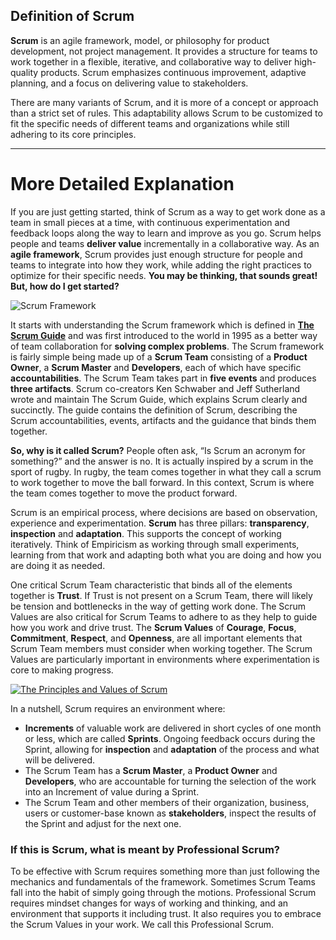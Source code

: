 ## Definition of Scrum

**Scrum** is an agile framework, model, or philosophy for product development, not project management. It provides a structure for teams to work together in a flexible, iterative, and collaborative way to deliver high-quality products. Scrum emphasizes continuous improvement, adaptive planning, and a focus on delivering value to stakeholders. 

There are many variants of Scrum, and it is more of a concept or approach than a strict set of rules. This adaptability allows Scrum to be customized to fit the specific needs of different teams and organizations while still adhering to its core principles.

---

# More Detailed Explanation

If you are just getting started, think of Scrum as a way to get work done as a team in small pieces at a time, with continuous experimentation and feedback loops along the way to learn and improve as you go. Scrum helps people and teams **deliver value** incrementally in a collaborative way. As an **agile framework**, Scrum provides just enough structure for people and teams to integrate into how they work, while adding the right practices to optimize for their specific needs.  **You may be thinking, that sounds great! But, how do I get started?**

![Scrum Framework](https://scrumorg-website-prod.s3.amazonaws.com/drupal/inline-images/2023-09/scrum-framework-9.29.23.png)

It starts with understanding the Scrum framework which is defined in [**The Scrum Guide**](http://www.scrumguides.org/) and was first introduced to the world in 1995 as a better way of team collaboration for **solving complex problems**.  The Scrum framework is fairly simple being made up of a **Scrum Team** consisting of a **Product Owner**, a **Scrum Master** and **Developers**, each of which have specific **accountabilities**. The Scrum Team takes part in **five events** and produces **three artifacts**. Scrum co-creators Ken Schwaber and Jeff Sutherland wrote and maintain The Scrum Guide, which explains Scrum clearly and succinctly.  The guide contains the definition of Scrum,  describing the Scrum accountabilities, events, artifacts and the guidance that binds them together.

**So, why is it called Scrum?** People often ask, “Is Scrum an acronym for something?” and the answer is no. It is actually inspired by a scrum in the sport of rugby. In rugby, the team comes together in what they call a scrum to work together to move the ball forward. In this context, Scrum is where the team comes together to move the product forward.

Scrum is an empirical process, where decisions are based on observation, experience and experimentation. **Scrum** has three pillars: **transparency**, **inspection** and **adaptation**. This supports the concept of working iteratively. Think of Empiricism as working through small experiments, learning from that work and adapting both what you are doing and how you are doing it as needed.

One critical Scrum Team characteristic that binds all of the elements together is **Trust**. If Trust is not present on a Scrum Team, there will likely be tension and bottlenecks in the way of getting work done. The Scrum Values are also critical for Scrum Teams to adhere to as they help to guide how you work and drive trust. The **Scrum Values** of **Courage**, **Focus**, **Commitment**, **Respect**, and **Openness**, are all important elements that Scrum Team members must consider when working together. The Scrum Values are particularly important in environments where experimentation is core to making progress.

[![The Principles and Values of Scrum](https://scrumorg-website-prod.s3.amazonaws.com/drupal/inline-images/2022-10/principles-and-values-of-scrum2.png)](https://s3.amazonaws.com/static.scrum.org/web/Scrum+Values.png)

In a nutshell, Scrum requires an environment where:

*   **Increments** of valuable work are delivered in short cycles of one month or less, which are called **Sprints**. Ongoing feedback occurs during the Sprint, allowing for **inspection** and **adaptation** of the process and what will be delivered. 
*   The Scrum Team has a **Scrum Master**, a **Product Owner** and **Developers**, who are accountable for turning the selection of the work into an Increment of value during a Sprint.
*   The Scrum Team and other members of their organization, business, users or customer-base known as **stakeholders**, inspect the results of the Sprint and adjust for the next one.

### If this is Scrum, what is meant by Professional Scrum?

To be effective with Scrum requires something more than just following the mechanics and fundamentals of the framework. Sometimes Scrum Teams fall into the habit of simply going through the motions. Professional Scrum requires mindset changes for ways of working and thinking, and an environment that supports it including trust. It also requires you to embrace the Scrum Values in your work. We call this Professional Scrum.
